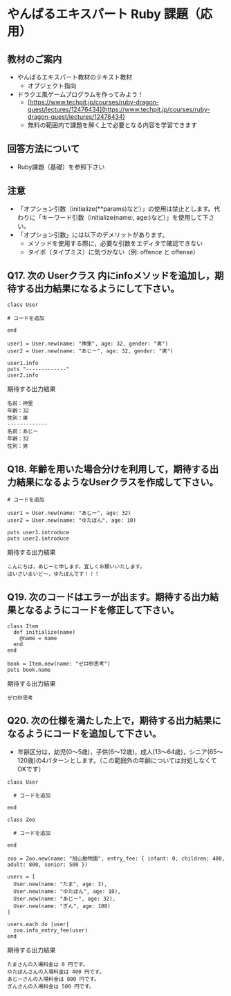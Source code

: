 # やんばるエキスパート Ruby 課題（応用）

## 教材のご案内

- やんばるエキスパート教材のテキスト教材
  - オブジェクト指向
- ドラクエ風ゲームプログラムを作ってみよう！
  - [https://www.techpit.jp/courses/ruby-dragon-quest/lectures/12476434](https://www.techpit.jp/courses/ruby-dragon-quest/lectures/12476434)
  - 無料の範囲内で課題を解く上で必要となる内容を学習できます

## 回答方法について

- Ruby課題（基礎）を参照下さい

## 注意

- 「オプション引数（initialize(**params)など）」の使用は禁止とします。代わりに「キーワード引数（initialize(name:, age:)など）」を使用して下さい。
- 「オプション引数」には以下のデメリットがあります。
    - メソッドを使用する際に，必要な引数をエディタで確認できない
    - タイポ（タイプミス）に気づかない（例: offence と offense）

## Q17. 次の Userクラス 内にinfoメソッドを追加し，期待する出力結果になるようにして下さい。

```
class User

# コードを追加

end

user1 = User.new(name: "神里", age: 32, gender: "男")
user2 = User.new(name: "あじー", age: 32, gender: "男")

user1.info
puts "-------------"
user2.info
```

期待する出力結果

```
名前：神里
年齢：32
性別：男
-------------
名前：あじー
年齢：32
性別：男
```

## Q18. 年齢を用いた場合分けを利用して，期待する出力結果になるようなUserクラスを作成して下さい。

```
# コードを追加

user1 = User.new(name: "あじー", age: 32)
user2 = User.new(name: "ゆたぼん", age: 10)

puts user1.introduce
puts user2.introduce
```

期待する出力結果

```
こんにちは，あじーと申します。宜しくお願いいたします。
はいさいまいど〜，ゆたぼんです！！！
```

## Q19. 次のコードはエラーが出ます。期待する出力結果となるようにコードを修正して下さい。

```
class Item
  def initialize(name)
    @name = name
  end
end

book = Item.new(name: "ゼロ秒思考")
puts book.name
```

期待する出力結果

```
ゼロ秒思考
```

## Q20. 次の仕様を満たした上で，期待する出力結果になるようにコードを追加して下さい。

- 年齢区分は，幼児(0〜5歳)，子供(6〜12歳)，成人(13〜64歳)，シニア(65〜120歳)の4パターンとします。（この範囲外の年齢については対処しなくてOKです）

```
class User

  # コードを追加

end

class Zoo

  # コードを追加

end

zoo = Zoo.new(name: "旭山動物園", entry_fee: { infant: 0, children: 400, adult: 800, senior: 500 })

users = [
  User.new(name: "たま", age: 3),
  User.new(name: "ゆたぼん", age: 10),
  User.new(name: "あじー", age: 32),
  User.new(name: "ぎん", age: 108)
]

users.each do |user|
  zoo.info_entry_fee(user)
end
```

期待する出力結果

```
たまさんの入場料金は 0 円です。
ゆたぼんさんの入場料金は 400 円です。
あじーさんの入場料金は 800 円です。
ぎんさんの入場料金は 500 円です。
```

